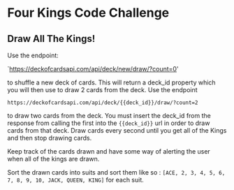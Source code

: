 # Four Kings Code Challenge

## Draw All The Kings!

Use the endpoint: 

`https://deckofcardsapi.com/api/deck/new/draw/?count=0'

to shuffle a new deck of cards. This will return a deck_id property which you will then use to draw 2 cards from the deck. Use the endpoint 

`https://deckofcardsapi.com/api/deck/{{deck_id}}/draw/?count=2`

to draw two cards from the deck. You must insert the deck_id from the response from calling the first into the `{{deck_id}}` url in order to draw cards from that deck. Draw cards every second until you get all of the Kings and then stop drawing cards.

Keep track of the cards drawn and have some way of alerting the user when all of the kings are drawn.

Sort the drawn cards into suits and sort them like so : `[ACE, 2, 3, 4, 5, 6, 7, 8, 9, 10, JACK, QUEEN, KING]` for each suit.
